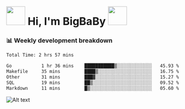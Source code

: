 <!-- Title -->
<h1>
    <img src="https://media.tenor.com/TlyRveJkgo4AAAAi/cloud-cloud-strife.gif" width="50"/>
    Hi, I'm BigBaBy
    <img src="https://media.tenor.com/TlyRveJkgo4AAAAi/cloud-cloud-strife.gif" width="50"/>
</h1>

<h3> 📊 Weekly development breakdown </h3>
<!-- waka-readme-stats -->

<!--START_SECTION:waka-->

```txt
Total Time: 2 hrs 57 mins

Go           1 hr 36 mins    ███████████▒░░░░░░░░░░░░░   45.93 %
Makefile     35 mins         ████▒░░░░░░░░░░░░░░░░░░░░   16.75 %
Other        31 mins         ███▓░░░░░░░░░░░░░░░░░░░░░   15.27 %
SQL          19 mins         ██▒░░░░░░░░░░░░░░░░░░░░░░   09.52 %
Markdown     11 mins         █▒░░░░░░░░░░░░░░░░░░░░░░░   05.60 %
```

<!--END_SECTION:waka-->

![Alt text](https://spotify-recently-played-readme.vercel.app/api?user=21b7yx6vkj66csord5swswvza&count=10&width=1000)
